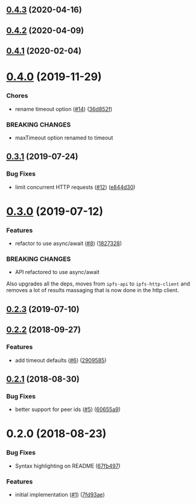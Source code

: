 <a name="0.4.3"></a>
## [0.4.3](https://github.com/libp2p/js-libp2p-delegated-peer-routing/compare/v0.4.2...v0.4.3) (2020-04-16)



<a name="0.4.2"></a>
## [0.4.2](https://github.com/libp2p/js-libp2p-delegated-peer-routing/compare/v0.4.1...v0.4.2) (2020-04-09)



<a name="0.4.1"></a>
## [0.4.1](https://github.com/libp2p/js-libp2p-delegated-peer-routing/compare/v0.4.0...v0.4.1) (2020-02-04)



<a name="0.4.0"></a>
# [0.4.0](https://github.com/libp2p/js-libp2p-delegated-peer-routing/compare/v0.3.1...v0.4.0) (2019-11-29)


### Chores

* rename timeout option ([#14](https://github.com/libp2p/js-libp2p-delegated-peer-routing/issues/14)) ([36d852f](https://github.com/libp2p/js-libp2p-delegated-peer-routing/commit/36d852f))


### BREAKING CHANGES

* maxTimeout option renamed to timeout



<a name="0.3.1"></a>
## [0.3.1](https://github.com/libp2p/js-libp2p-delegated-peer-routing/compare/v0.3.0...v0.3.1) (2019-07-24)


### Bug Fixes

* limit concurrent HTTP requests ([#12](https://github.com/libp2p/js-libp2p-delegated-peer-routing/issues/12)) ([e844d30](https://github.com/libp2p/js-libp2p-delegated-peer-routing/commit/e844d30))



<a name="0.3.0"></a>
# [0.3.0](https://github.com/libp2p/js-libp2p-delegated-peer-routing/compare/v0.2.3...v0.3.0) (2019-07-12)


### Features

* refactor to use async/await ([#8](https://github.com/libp2p/js-libp2p-delegated-peer-routing/issues/8)) ([1827328](https://github.com/libp2p/js-libp2p-delegated-peer-routing/commit/1827328))


### BREAKING CHANGES

* API refactored to use async/await

Also upgrades all the deps, moves from `ipfs-api` to `ipfs-http-client`
and removes a lot of results massaging that is now done in the
http client.



<a name="0.2.3"></a>
## [0.2.3](https://github.com/libp2p/js-libp2p-delegated-peer-routing/compare/v0.2.2...v0.2.3) (2019-07-10)



<a name="0.2.2"></a>
## [0.2.2](https://github.com/libp2p/js-libp2p-delegated-peer-routing/compare/v0.2.1...v0.2.2) (2018-09-27)


### Features

* add timeout defaults ([#6](https://github.com/libp2p/js-libp2p-delegated-peer-routing/issues/6)) ([2909585](https://github.com/libp2p/js-libp2p-delegated-peer-routing/commit/2909585))



<a name="0.2.1"></a>
## [0.2.1](https://github.com/libp2p/js-libp2p-delegated-peer-routing/compare/v0.2.0...v0.2.1) (2018-08-30)


### Bug Fixes

* better support for peer ids ([#5](https://github.com/libp2p/js-libp2p-delegated-peer-routing/issues/5)) ([60655a9](https://github.com/libp2p/js-libp2p-delegated-peer-routing/commit/60655a9))



<a name="0.2.0"></a>
# 0.2.0 (2018-08-23)


### Bug Fixes

* Syntax highlighting on README ([67fb497](https://github.com/libp2p/js-libp2p-delegated-peer-routing/commit/67fb497))


### Features

* initial implementation ([#1](https://github.com/libp2p/js-libp2p-delegated-peer-routing/issues/1)) ([7fd93ae](https://github.com/libp2p/js-libp2p-delegated-peer-routing/commit/7fd93ae))



